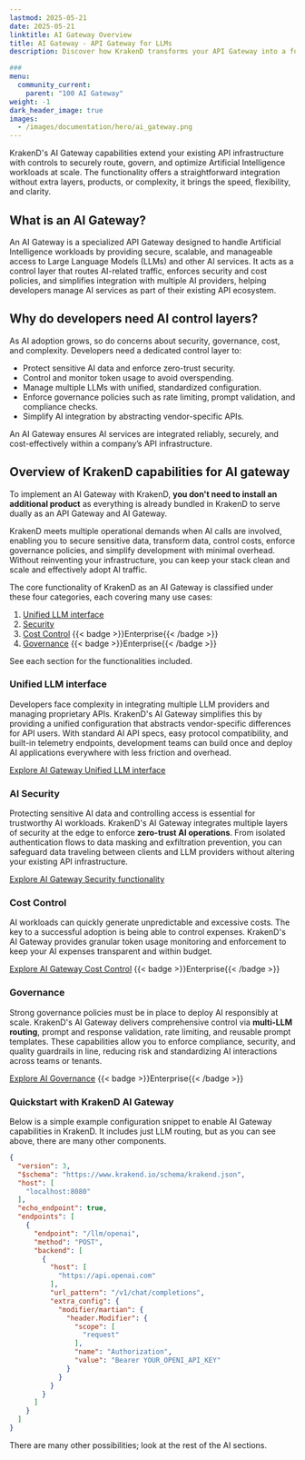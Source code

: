 ```yaml
---
lastmod: 2025-05-21
date: 2025-05-21
linktitle: AI Gateway Overview
title: AI Gateway - API Gateway for LLMs
description: Discover how KrakenD transforms your API Gateway into a full-featured AI Gateway, with token enforcement, multi-LLM orchestration, and LLM security.

###
menu:
  community_current:
    parent: "100 AI Gateway"
weight: -1
dark_header_image: true
images:
  - /images/documentation/hero/ai_gateway.png
---
```

KrakenD's AI Gateway capabilities extend your existing API infrastructure with controls to securely route, govern, and optimize Artificial Intelligence workloads at scale. The functionality offers a straightforward integration without extra layers, products, or complexity, it brings the speed, flexibility, and clarity.

## What is an AI Gateway?
An AI Gateway is a specialized API Gateway designed to handle Artificial Intelligence workloads by providing secure, scalable, and manageable access to Large Language Models (LLMs) and other AI services. It acts as a control layer that routes AI-related traffic, enforces security and cost policies, and simplifies integration with multiple AI providers, helping developers manage AI services as part of their existing API ecosystem.

## Why do developers need AI control layers?
As AI adoption grows, so do concerns about security, governance, cost, and complexity. Developers need a dedicated control layer to:

- Protect sensitive AI data and enforce zero-trust security.
- Control and monitor token usage to avoid overspending.
- Manage multiple LLMs with unified, standardized configuration.
- Enforce governance policies such as rate limiting, prompt validation, and compliance checks.
- Simplify AI integration by abstracting vendor-specific APIs.

An AI Gateway ensures AI services are integrated reliably, securely, and cost-effectively within a company’s API infrastructure.

## Overview of KrakenD capabilities for AI gateway
To implement an AI Gateway with KrakenD, **you don't need to install an additional product** as everything is already bundled in KrakenD to serve dually as an API Gateway and AI Gateway.

KrakenD meets multiple operational demands when AI calls are involved, enabling you to secure sensitive data, transform data, control costs, enforce governance policies, and simplify development with minimal overhead. Without reinventing your infrastructure, you can keep your stack clean and scale and effectively adopt AI traffic.

The core functionality of KrakenD as an AI Gateway is classified under these four categories, each covering many use cases:

1. [Unified LLM interface](/docs/ai-gateway/unified-llm-interface/)
2. [Security](/docs/ai-gateway/security/)
3. [Cost Control](/docs/enterprise/ai-gateway/budget-control/) {{< badge >}}Enterprise{{< /badge >}}
4. [Governance](/docs/enterprise/ai-gateway/governance/) {{< badge >}}Enterprise{{< /badge >}}

See each section for the functionalities included.

### Unified LLM interface
Developers face complexity in integrating multiple LLM providers and managing proprietary APIs. KrakenD's AI Gateway simplifies this by providing a unified configuration that abstracts vendor-specific differences for API users. With standard AI API specs, easy protocol compatibility, and built-in telemetry endpoints, development teams can build once and deploy AI applications everywhere with less friction and overhead.

[Explore AI Gateway Unified LLM interface](/docs/ai-gateway/unified-llm-interface/)

### AI Security
Protecting sensitive AI data and controlling access is essential for trustworthy AI workloads. KrakenD's AI Gateway integrates multiple layers of security at the edge to enforce **zero-trust AI operations**. From isolated authentication flows to data masking and exfiltration prevention, you can safeguard data traveling between clients and LLM providers without altering your existing API infrastructure.

[Explore AI Gateway Security functionality](/docs/ai-gateway/security/)

### Cost Control
AI workloads can quickly generate unpredictable and excessive costs. The key to a successful adoption is being able to control expenses. KrakenD's AI Gateway provides granular token usage monitoring and enforcement to keep your AI expenses transparent and within budget.

[Explore AI Gateway Cost Control](/docs/enterprise/ai-gateway/budget-control/) {{< badge >}}Enterprise{{< /badge >}}

### Governance
Strong governance policies must be in place to deploy AI responsibly at scale. KrakenD's AI Gateway delivers comprehensive control via **multi-LLM routing**, prompt and response validation, rate limiting, and reusable prompt templates. These capabilities allow you to enforce compliance, security, and quality guardrails in line, reducing risk and standardizing AI interactions across teams or tenants.

[Explore AI Governance](/docs/enterprise/ai-gateway/governance/) {{< badge >}}Enterprise{{< /badge >}}


### Quickstart with KrakenD AI Gateway
Below is a simple example configuration snippet to enable AI Gateway capabilities in KrakenD. It includes just LLM routing, but as you can see above, there are many other components.

```json
{
  "version": 3,
  "$schema": "https://www.krakend.io/schema/krakend.json",
  "host": [
    "localhost:8080"
  ],
  "echo_endpoint": true,
  "endpoints": [
    {
      "endpoint": "/llm/openai",
      "method": "POST",
      "backend": [
        {
          "host": [
            "https://api.openai.com"
          ],
          "url_pattern": "/v1/chat/completions",
          "extra_config": {
            "modifier/martian": {
              "header.Modifier": {
                "scope": [
                  "request"
                ],
                "name": "Authorization",
                "value": "Bearer YOUR_OPENI_API_KEY"
              }
            }
          }
        }
      ]
    }
  ]
}
```
There are many other possibilities; look at the rest of the AI sections.